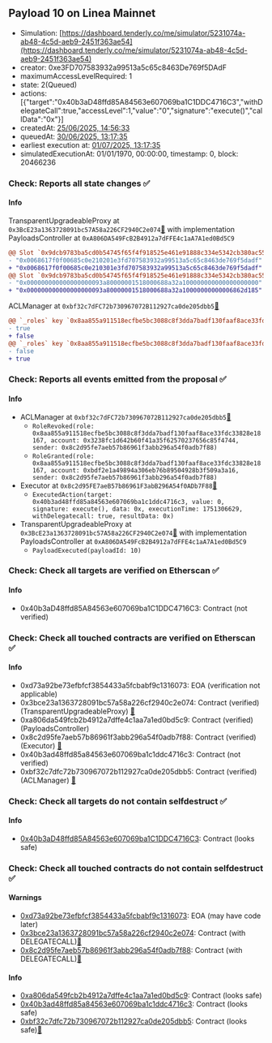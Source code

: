 ## Payload 10 on Linea Mainnet

- Simulation: [https://dashboard.tenderly.co/me/simulator/5231074a-ab48-4c5d-aeb9-2451f363ae54](https://dashboard.tenderly.co/me/simulator/5231074a-ab48-4c5d-aeb9-2451f363ae54)
- creator: 0xe3FD707583932a99513a5c65c8463De769f5DAdF
- maximumAccessLevelRequired: 1
- state: 2(Queued)
- actions: [{"target":"0x40b3aD48ffd85A84563e607069ba1C1DDC4716C3","withDelegateCall":true,"accessLevel":1,"value":"0","signature":"execute()","callData":"0x"}]
- createdAt: [25/06/2025, 14:56:33](https://lineascan.build/tx/0x5c4be2818f897b92f1894b9d1e2de96c84000c7f8bbca190eb7c7d93e1ceed39)
- queuedAt: [30/06/2025, 13:17:35](https://lineascan.build/tx/0xe57638cabd96a9ee0dcfc995dc4e1997c7ce2a6eebf630aebe4093fad1d79d78)
- earliest execution at: [01/07/2025, 13:17:35](https://www.epochconverter.com/countdown?q=1751375855)
- simulatedExecutionAt: 01/01/1970, 00:00:00, timestamp: 0, block: 20466236
### Check: Reports all state changes :white_check_mark:

#### Info


TransparentUpgradeableProxy at `0x3BcE23a1363728091bc57A58a226CF2940C2e074`[:ghost:](https://github.com/bgd-labs/aave-address-book "GovernanceV3Linea.PAYLOADS_CONTROLLER") with implementation PayloadsController at `0xA806DA549FcB2B4912a7dFFE4c1aA7A1ed0Bd5C9`
```diff
@@ Slot `0x9dcb9783ba5cd0b54745f65f4f918525e461e91888c334e5342cb380ac558d53` @@
- "0x0068617f0f00685c0e210201e3fd707583932a99513a5c65c8463de769f5dadf"
+ "0x0068617f0f00685c0e210301e3fd707583932a99513a5c65c8463de769f5dadf"
@@ Slot `0x9dcb9783ba5cd0b54745f65f4f918525e461e91888c334e5342cb380ac558d54` @@
- "0x000000000000000000093a80000001518000688a32a100000000000000000000"
+ "0x000000000000000000093a80000001518000688a32a10000000000006862d185"
```

ACLManager at `0xbf32c7dFC72b730967072B112927ca0de205dbb5`[:ghost:](https://github.com/bgd-labs/aave-address-book "AaveV3Linea.ACL_MANAGER")
```diff
@@ `_roles` key `0x8aa855a911518ecfbe5bc3088c8f3dda7badf130faaf8ace33fdc33828e18167.members.0x3238fc1d642b60f41a35f62570237656c85f4744` @@
- true
+ false
@@ `_roles` key `0x8aa855a911518ecfbe5bc3088c8f3dda7badf130faaf8ace33fdc33828e18167.members.0xbdf2e1a49894a306eb76b89504928b3f509a3a16` @@
- false
+ true
```


### Check: Reports all events emitted from the proposal :white_check_mark:

#### Info

- ACLManager at `0xbf32c7dFC72b730967072B112927ca0de205dbb5`[:ghost:](https://github.com/bgd-labs/aave-address-book "AaveV3Linea.ACL_MANAGER")
  - `RoleRevoked(role: 0x8aa855a911518ecfbe5bc3088c8f3dda7badf130faaf8ace33fdc33828e18167, account: 0x3238fc1d642b60f41a35f62570237656c85f4744, sender: 0x8c2d95fe7aeb57b86961f3abb296a54f0adb7f88)`
  - `RoleGranted(role: 0x8aa855a911518ecfbe5bc3088c8f3dda7badf130faaf8ace33fdc33828e18167, account: 0xbdf2e1a49894a306eb76b89504928b3f509a3a16, sender: 0x8c2d95fe7aeb57b86961f3abb296a54f0adb7f88)`
- Executor at `0x8c2d95FE7aeB57b86961F3abB296A54f0ADb7F88`[:ghost:](https://github.com/bgd-labs/aave-address-book "AaveV3Linea.ACL_ADMIN, GovernanceV3Linea.EXECUTOR_LVL_1")
  - `ExecutedAction(target: 0x40b3ad48ffd85a84563e607069ba1c1ddc4716c3, value: 0, signature: execute(), data: 0x, executionTime: 1751306629, withDelegatecall: true, resultData: 0x)`
- TransparentUpgradeableProxy at `0x3BcE23a1363728091bc57A58a226CF2940C2e074`[:ghost:](https://github.com/bgd-labs/aave-address-book "GovernanceV3Linea.PAYLOADS_CONTROLLER") with implementation PayloadsController at `0xA806DA549FcB2B4912a7dFFE4c1aA7A1ed0Bd5C9`
  - `PayloadExecuted(payloadId: 10)`

### Check: Check all targets are verified on Etherscan :white_check_mark:

#### Info

- 0x40b3aD48ffd85A84563e607069ba1C1DDC4716C3: Contract (not verified) 

### Check: Check all touched contracts are verified on Etherscan :white_check_mark:

#### Info

- 0xd73a92be73efbfcf3854433a5fcbabf9c1316073: EOA (verification not applicable)
- 0x3bce23a1363728091bc57a58a226cf2940c2e074: Contract (verified) (TransparentUpgradeableProxy) [:ghost:](https://github.com/bgd-labs/aave-address-book "GovernanceV3Linea.PAYLOADS_CONTROLLER")
- 0xa806da549fcb2b4912a7dffe4c1aa7a1ed0bd5c9: Contract (verified) (PayloadsController) 
- 0x8c2d95fe7aeb57b86961f3abb296a54f0adb7f88: Contract (verified) (Executor) [:ghost:](https://github.com/bgd-labs/aave-address-book "AaveV3Linea.ACL_ADMIN, GovernanceV3Linea.EXECUTOR_LVL_1")
- 0x40b3ad48ffd85a84563e607069ba1c1ddc4716c3: Contract (not verified) 
- 0xbf32c7dfc72b730967072b112927ca0de205dbb5: Contract (verified) (ACLManager) [:ghost:](https://github.com/bgd-labs/aave-address-book "AaveV3Linea.ACL_MANAGER")

### Check: Check all targets do not contain selfdestruct :white_check_mark:

#### Info

- [0x40b3aD48ffd85A84563e607069ba1C1DDC4716C3](https://lineascan.build/address/0x40b3aD48ffd85A84563e607069ba1C1DDC4716C3): Contract (looks safe)

### Check: Check all touched contracts do not contain selfdestruct :white_check_mark:

#### Warnings

- [0xd73a92be73efbfcf3854433a5fcbabf9c1316073](https://lineascan.build/address/0xd73a92be73efbfcf3854433a5fcbabf9c1316073): EOA (may have code later)
- [0x3bce23a1363728091bc57a58a226cf2940c2e074](https://lineascan.build/address/0x3bce23a1363728091bc57a58a226cf2940c2e074): Contract (with DELEGATECALL)[:ghost:](https://github.com/bgd-labs/aave-address-book "GovernanceV3Linea.PAYLOADS_CONTROLLER")
- [0x8c2d95fe7aeb57b86961f3abb296a54f0adb7f88](https://lineascan.build/address/0x8c2d95fe7aeb57b86961f3abb296a54f0adb7f88): Contract (with DELEGATECALL)[:ghost:](https://github.com/bgd-labs/aave-address-book "AaveV3Linea.ACL_ADMIN, GovernanceV3Linea.EXECUTOR_LVL_1")

#### Info

- [0xa806da549fcb2b4912a7dffe4c1aa7a1ed0bd5c9](https://lineascan.build/address/0xa806da549fcb2b4912a7dffe4c1aa7a1ed0bd5c9): Contract (looks safe)
- [0x40b3ad48ffd85a84563e607069ba1c1ddc4716c3](https://lineascan.build/address/0x40b3ad48ffd85a84563e607069ba1c1ddc4716c3): Contract (looks safe)
- [0xbf32c7dfc72b730967072b112927ca0de205dbb5](https://lineascan.build/address/0xbf32c7dfc72b730967072b112927ca0de205dbb5): Contract (looks safe)[:ghost:](https://github.com/bgd-labs/aave-address-book "AaveV3Linea.ACL_MANAGER")


